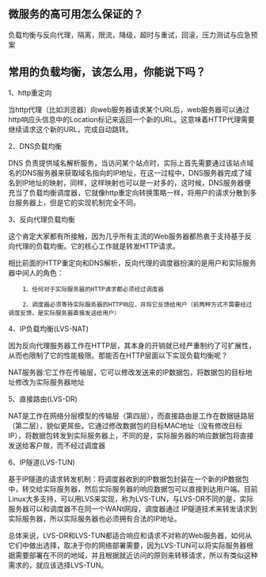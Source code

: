## 微服务的高可用怎么保证的？
   
   负载均衡与反向代理，隔离，限流，降级，超时与重试，回滚，压力测试与应急预案
## 常用的负载均衡，该怎么用，你能说下吗？
   
   1、http重定向
   
   当http代理（比如浏览器）向web服务器请求某个URL后，web服务器可以通过http响应头信息中的Location标记来返回一个新的URL。这意味着HTTP代理需要继续请求这个新的URL，完成自动跳转。
   
   2、DNS负载均衡
   
   DNS 负责提供域名解析服务，当访问某个站点时，实际上首先需要通过该站点域名的DNS服务器来获取域名指向的IP地址，在这一过程中，DNS服务器完成了域名到IP地址的映射，同样，这样映射也可以是一对多的，这时候，DNS服务器便充当了负载均衡调度器，它就像http重定向转换策略一样，将用户的请求分散到多台服务器上，但是它的实现机制完全不同。
   
   3、反向代理负载均衡
   
   这个肯定大家都有所接触，因为几乎所有主流的Web服务器都热衷于支持基于反向代理的负载均衡。它的核心工作就是转发HTTP请求。
   
   相比前面的HTTP重定向和DNS解析，反向代理的调度器扮演的是用户和实际服务器中间人的角色：
   
        1、任何对于实际服务器的HTTP请求都必须经过调度器
   
        2、调度器必须等待实际服务器的HTTP响应，并将它反馈给用户（前两种方式不需要经过调度反馈，是实际服务器直接发送给用户）
   
   4、IP负载均衡(LVS-NAT)
   
   因为反向代理服务器工作在HTTP层，其本身的开销就已经严重制约了可扩展性，从而也限制了它的性能极限。那能否在HTTP层面以下实现负载均衡呢？
   
   NAT服务器:它工作在传输层，它可以修改发送来的IP数据包，将数据包的目标地址修改为实际服务器地址
   
   5、直接路由(LVS-DR)
   
   NAT是工作在网络分层模型的传输层（第四层），而直接路由是工作在数据链路层（第二层），貌似更屌些。它通过修改数据包的目标MAC地址（没有修改目标IP），将数据包转发到实际服务器上，不同的是，实际服务器的响应数据包将直接发送给客户羰，而不经过调度器
   
   6、IP隧道(LVS-TUN)
   
   基于IP隧道的请求转发机制：将调度器收到的IP数据包封装在一个新的IP数据包中，转交给实际服务器，然后实际服务器的响应数据包可以直接到达用户端。目前Linux大多支持，可以用LVS来实现，称为LVS-TUN，与LVS-DR不同的是，实际服务器可以和调度器不在同一个WANt网段，调度器通过 IP隧道技术来转发请求到实际服务器，所以实际服务器也必须拥有合法的IP地址。
   
   总体来说，LVS-DR和LVS-TUN都适合响应和请求不对称的Web服务器，如何从它们中做出选择，取决于你的网络部署需要，因为LVS-TUN可以将实际服务器根据需要部署在不同的地域，并且根据就近访问的原则来转移请求，所以有类似这种需求的，就应该选择LVS-TUN。
   
## 
## 